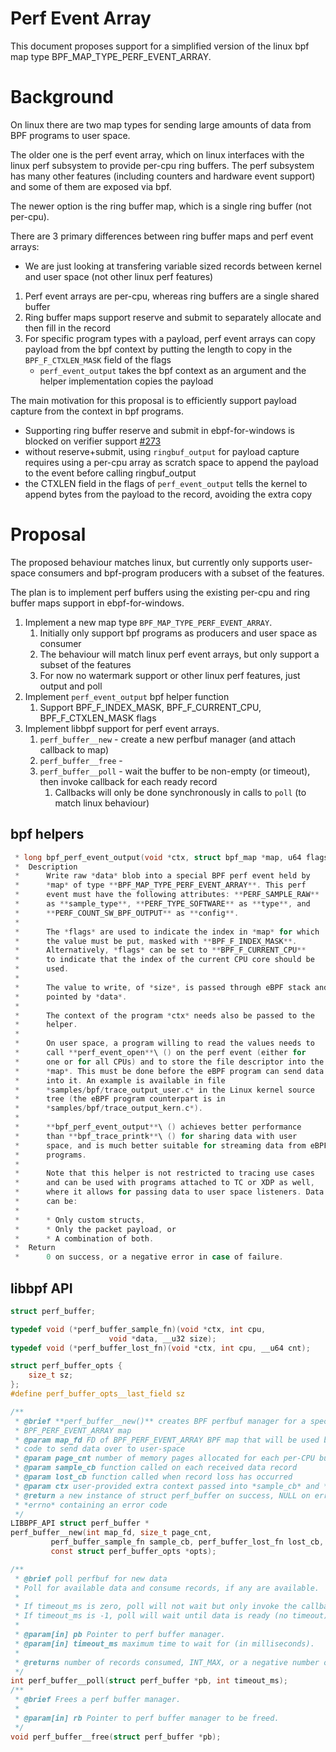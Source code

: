 # Perf Event Array

This document proposes support for a simplified version of the linux bpf map type BPF_MAP_TYPE_PERF_EVENT_ARRAY.

# Background

On linux there are two map types for sending large amounts of data from BPF programs to user space.

The older one is the perf event array, which on linux interfaces with the linux perf subsystem to provide
per-cpu ring buffers. The perf subsystem has many other features (including counters and hardware event support)
and some of them are exposed via bpf.

The newer option is the ring buffer map, which is a single ring buffer (not per-cpu).

There are 3 primary differences between ring buffer maps and perf event arrays:
  - We are just looking at transfering variable sized records between kernel and user space (not other linux perf features)
  1. Perf event arrays are per-cpu, whereas ring buffers are a single shared buffer
  2. Ring buffer maps support reserve and submit to separately allocate and then fill in the record
  3. For specific program types with a payload, perf event arrays can copy payload from the bpf context by
  putting the length to copy in the `BPF_F_CTXLEN_MASK` field of the flags
      - `perf_event_output` takes the bpf context as an argument and the helper implementation copies the payload

The main motivation for this proposal is to efficiently support payload capture from the context in bpf programs.
- Supporting ring buffer reserve and submit in ebpf-for-windows is blocked on verifier support [#273](https://github.com/vbpf/ebpf-verifier/issues/273)
- without reserve+submit, using `ringbuf_output` for payload capture requires using a per-cpu array as scratch space to append the payload to the event before calling ringbuf_output
- the CTXLEN field in the flags of `perf_event_output` tells the kernel to append bytes from the payload to the record, avoiding the extra copy


# Proposal

The proposed behaviour matches linux, but currently only supports user-space consumers and bpf-program producers with a subset of the features.

The plan is to implement perf buffers using the existing per-cpu and ring buffer maps support in ebpf-for-windows.

1. Implement a new map type `BPF_MAP_TYPE_PERF_EVENT_ARRAY`.
    1. Initially only support bpf programs as producers and user space as consumer
    2. The behaviour will match linux perf event arrays, but only support a subset of the features
    3. For now no watermark support or other linux perf features, just output and poll
2. Implement `perf_event_output` bpf helper function
    1. Support BPF_F_INDEX_MASK, BPF_F_CURRENT_CPU, BPF_F_CTXLEN_MASK flags
2. Implement libbpf support for perf event arrays.
    1. `perf_buffer__new` - create a new perfbuf manager (and attach callback to map)
    2. `perf_buffer__free` - 
    3. `perf_buffer__poll` - wait the buffer to be non-empty (or timeout), then invoke callback for each ready record
        1. Callbacks will only be done synchronously in calls to `poll` (to match linux behaviour)

## bpf helpers
```c
 * long bpf_perf_event_output(void *ctx, struct bpf_map *map, u64 flags, void *data, u64 size)
 * 	Description
 * 		Write raw *data* blob into a special BPF perf event held by
 * 		*map* of type **BPF_MAP_TYPE_PERF_EVENT_ARRAY**. This perf
 * 		event must have the following attributes: **PERF_SAMPLE_RAW**
 * 		as **sample_type**, **PERF_TYPE_SOFTWARE** as **type**, and
 * 		**PERF_COUNT_SW_BPF_OUTPUT** as **config**.
 *
 * 		The *flags* are used to indicate the index in *map* for which
 * 		the value must be put, masked with **BPF_F_INDEX_MASK**.
 * 		Alternatively, *flags* can be set to **BPF_F_CURRENT_CPU**
 * 		to indicate that the index of the current CPU core should be
 * 		used.
 *
 * 		The value to write, of *size*, is passed through eBPF stack and
 * 		pointed by *data*.
 *
 * 		The context of the program *ctx* needs also be passed to the
 * 		helper.
 *
 * 		On user space, a program willing to read the values needs to
 * 		call **perf_event_open**\ () on the perf event (either for
 * 		one or for all CPUs) and to store the file descriptor into the
 * 		*map*. This must be done before the eBPF program can send data
 * 		into it. An example is available in file
 * 		*samples/bpf/trace_output_user.c* in the Linux kernel source
 * 		tree (the eBPF program counterpart is in
 * 		*samples/bpf/trace_output_kern.c*).
 *
 * 		**bpf_perf_event_output**\ () achieves better performance
 * 		than **bpf_trace_printk**\ () for sharing data with user
 * 		space, and is much better suitable for streaming data from eBPF
 * 		programs.
 *
 * 		Note that this helper is not restricted to tracing use cases
 * 		and can be used with programs attached to TC or XDP as well,
 * 		where it allows for passing data to user space listeners. Data
 * 		can be:
 *
 * 		* Only custom structs,
 * 		* Only the packet payload, or
 * 		* A combination of both.
 * 	Return
 * 		0 on success, or a negative error in case of failure.
```

## libbpf API
```c
struct perf_buffer;

typedef void (*perf_buffer_sample_fn)(void *ctx, int cpu,
				      void *data, __u32 size);
typedef void (*perf_buffer_lost_fn)(void *ctx, int cpu, __u64 cnt);

struct perf_buffer_opts {
	size_t sz;
};
#define perf_buffer_opts__last_field sz

/**
 * @brief **perf_buffer__new()** creates BPF perfbuf manager for a specified
 * BPF_PERF_EVENT_ARRAY map
 * @param map_fd FD of BPF_PERF_EVENT_ARRAY BPF map that will be used by BPF
 * code to send data over to user-space
 * @param page_cnt number of memory pages allocated for each per-CPU buffer
 * @param sample_cb function called on each received data record
 * @param lost_cb function called when record loss has occurred
 * @param ctx user-provided extra context passed into *sample_cb* and *lost_cb*
 * @return a new instance of struct perf_buffer on success, NULL on error with
 * *errno* containing an error code
 */
LIBBPF_API struct perf_buffer *
perf_buffer__new(int map_fd, size_t page_cnt,
		 perf_buffer_sample_fn sample_cb, perf_buffer_lost_fn lost_cb, void *ctx,
		 const struct perf_buffer_opts *opts);

/**
 * @brief poll perfbuf for new data
 * Poll for available data and consume records, if any are available.
 *
 * If timeout_ms is zero, poll will not wait but only invoke the callback on records that are ready.
 * If timeout_ms is -1, poll will wait until data is ready (no timeout).
 *
 * @param[in] pb Pointer to perf buffer manager.
 * @param[in] timeout_ms maximum time to wait for (in milliseconds).
 *
 * @returns number of records consumed, INT_MAX, or a negative number on error
 */
int perf_buffer__poll(struct perf_buffer *pb, int timeout_ms);
/**
 * @brief Frees a perf buffer manager.
 *
 * @param[in] rb Pointer to perf buffer manager to be freed.
 */
void perf_buffer__free(struct perf_buffer *pb);
```
